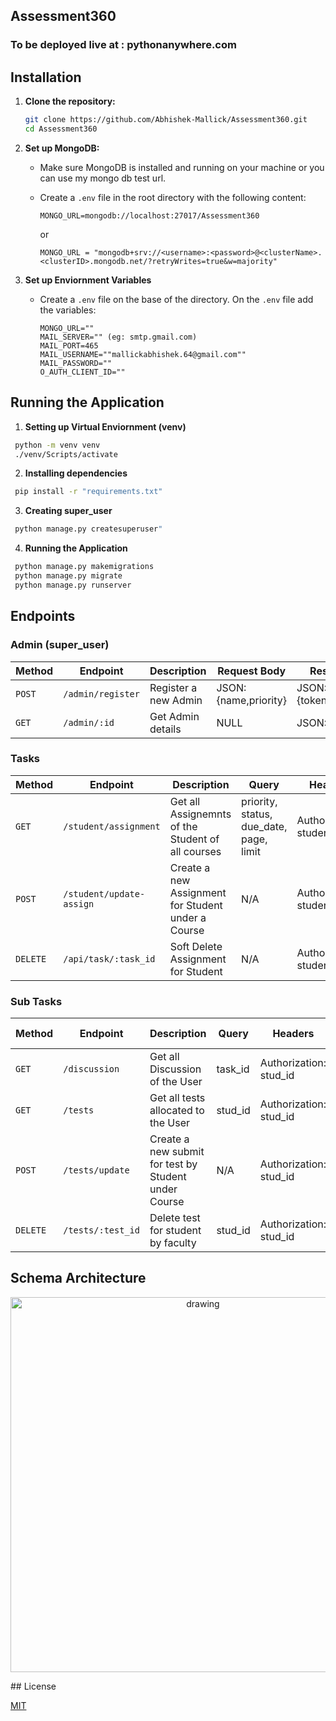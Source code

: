## Assessment360


### To be deployed live at : pythonanywhere.com

## Installation

1. **Clone the repository:**

   ```bash
   git clone https://github.com/Abhishek-Mallick/Assessment360.git
   cd Assessment360
   ```

2. **Set up MongoDB:**

   - Make sure MongoDB is installed and running on your machine or you can use my mongo db test url.
   - Create a `.env` file in the root directory with the following content:

     ```env
     MONGO_URL=mongodb://localhost:27017/Assessment360
     ```

     or

     ```
     MONGO_URL = "mongodb+srv://<username>:<password>@<clusterName>.<clusterID>.mongodb.net/?retryWrites=true&w=majority"
     ```

3. **Set up Enviornment Variables**
   - Create a  `.env` file on the base of the directory. On the `.env` file add the variables:
     ```
     MONGO_URL=""
     MAIL_SERVER="" (eg: smtp.gmail.com)
     MAIL_PORT=465
     MAIL_USERNAME=""mallickabhishek.64@gmail.com""
     MAIL_PASSWORD=""
     O_AUTH_CLIENT_ID=""
     ```

## Running the Application

1. **Setting up Virtual Enviornment (venv)**
```bash
 python -m venv venv
 ./venv/Scripts/activate
```
2. **Installing dependencies**
```bash
 pip install -r "requirements.txt"
```

3. **Creating super_user**
```bash
 python manage.py createsuperuser"
```
4. **Running the Application**
```bash
 python manage.py makemigrations
 python manage.py migrate 
 python manage.py runserver
```
## Endpoints

### Admin (super_user)

| Method | Endpoint             | Description         | Request Body                  | Response Body              |
| ------ | -------------------- | ------------------- | ----------------------------- | -------------------------- |
| `POST` | `/admin/register` | Register a new Admin | JSON: {name,priority} | JSON: {token,user,admin_id} |
| `GET`  | `/admin/:id` | Get Admin details    | NULL                          | JSON: {admin}               |

### Tasks

| Method   | Endpoint             | Description                | Query                                   | Headers                         | Request Body                       | Response Body                                |
| -------- | -------------------- | -------------------------- | --------------------------------------- | ------------------------------- | ---------------------------------- | -------------------------------------------- |
| `GET`    | `/student/assignment`         | Get all Assignemnts of the Student of all courses  | priority, status, due_date, page, limit | Authorization: student_id | N/A                                | JSON: {docs,totalDocs,page,limit,totalPages} |
| `POST`   | `/student/update-assign`         | Create a new Assignment for Student under a Course | N/A                                     | Authorization: student_id | JSON: {title,description,due_date,pdf_location} | JSON: {task,assign_id}                         |
| `DELETE` | `/api/task/:task_id` | Soft Delete Assignment for Student  | N/A                                     | Authorization: student_id | N/A                                | JSON: {task,assign_id}                         |

### Sub Tasks

| Method   | Endpoint                 | Description                    | Query   | Headers                         | Request Body    | Response Body           |
| -------- | ------------------------ | ------------------------------ | ------- | ------------------------------- | --------------- | ----------------------- |
| `GET`    | `/discussion`         | Get all Discussion of the User  | task_id | Authorization: stud_id | N/A             | JSON: {subTasks}        |
| `GET`    | `/tests`         | Get all tests allocated to the User  | stud_id | Authorization: stud_id | N/A             | JSON: {subTasks}        |
| `POST`   | `/tests/update`         | Create a new submit for test by Student under Course | N/A     | Authorization: stud_id | JSON: {task_id} | JSON: {subTask,test_id} |
| `DELETE` | `/tests/:test_id` | Delete test for student by faculty | stud_id    | Authorization: stud_id | N/A             | JSON: {subTask,test_id} |

## Schema Architecture
<p align="center">
<img src="https://github.com/Abhishek-Mallick/Assessment360/assets/106394426/16cbc45b-e091-482f-aeb2-13096a633c17" alt="drawing" align= "center" width="600"/>
</p>
## License

[MIT](https://choosealicense.com/licenses/mit/)

